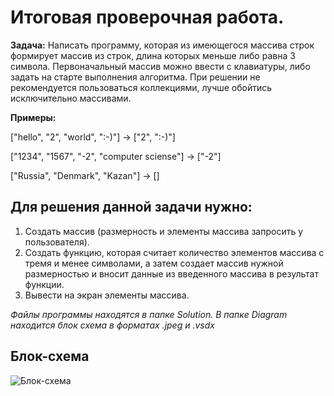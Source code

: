 # Итоговая проверочная работа.

**Задача:** Написать программу, которая из имеющегося массива строк формирует массив из строк, длина которых меньше либо равна 3 символа. Первоначальный массив можно ввести с клавиатуры, либо задать на старте выполнения алгоритма. При решении не рекомендуется пользоваться коллекциями, лучше обойтись исключительно массивами.

**Примеры:** 

["hello", "2", "world", ":-)"] -> ["2", ":-)"]

["1234", "1567", "-2", "computer sciense"] -> ["-2"]

["Russia", "Denmark", "Kazan"] -> []

## Для решения данной задачи нужно:

1. Создать массив (размерность и элементы массива запросить у пользователя). 
2. Создать функцию, которая считает количество элементов массива с тремя и менее символами, а затем создает массив нужной размерностью и вносит данные из введенного массива в результат функции.
3. Вывести на экран элементы массива.

*Файлы программы находятся в папке Solution.*
*В папке Diagram находится блок схема в форматах .jpeg и .vsdx*

## Блок-схема 
![Блок-схема](Diagram.jpeg)